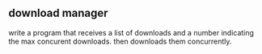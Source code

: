 ## download manager ##

write a program that receives a list of downloads and a
number indicating the max concurent downloads. 
then downloads them concurrently.